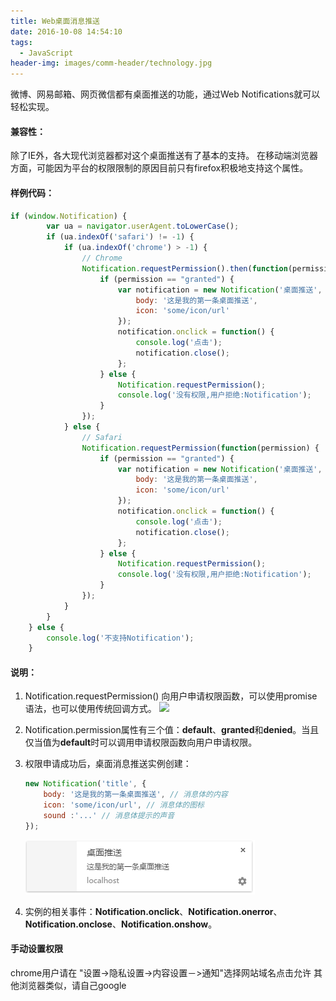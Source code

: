 ```yaml
---
title: Web桌面消息推送
date: 2016-10-08 14:54:10
tags:
  - JavaScript
header-img: images/comm-header/technology.jpg
---
```

微博、网易邮箱、网页微信都有桌面推送的功能，通过Web Notifications就可以轻松实现。
<!-- more -->
#### 兼容性：

除了IE外，各大现代浏览器都对这个桌面推送有了基本的支持。
在移动端浏览器方面，可能因为平台的权限限制的原因目前只有firefox积极地支持这个属性。

#### 样例代码：

```javascript
if (window.Notification) {
        var ua = navigator.userAgent.toLowerCase();
        if (ua.indexOf('safari') != -1) {
            if (ua.indexOf('chrome') > -1) {
                // Chrome
                Notification.requestPermission().then(function(permission) {
                    if (permission == "granted") {
                        var notification = new Notification('桌面推送', {
                            body: '这是我的第一条桌面推送',
                            icon: 'some/icon/url'
                        });
                        notification.onclick = function() {
                            console.log('点击');
                            notification.close();
                        };
                    } else {
                        Notification.requestPermission();
                        console.log('没有权限,用户拒绝:Notification');
                    }
                });
            } else {
                // Safari
                Notification.requestPermission(function(permission) {
                    if (permission == "granted") {
                        var notification = new Notification('桌面推送', {
                            body: '这是我的第一条桌面推送',
                            icon: 'some/icon/url'
                        });
                        notification.onclick = function() {
                            console.log('点击');
                            notification.close();
                        };
                    } else {
                        Notification.requestPermission();
                        console.log('没有权限,用户拒绝:Notification');
                    }
                });
            }
        }   
    } else {
        console.log('不支持Notification');
    }
```

#### 说明：

1. Notification.requestPermission() 向用户申请权限函数，可以使用promise语法，也可以使用传统回调方式。
![](notification_request.png)

2. Notification.permission属性有三个值：**default**、**granted**和**denied**。当且仅当值为**default**时可以调用申请权限函数向用户申请权限。

3. 权限申请成功后，桌面消息推送实例创建：

	```javascript
	new Notification('title', {
	    body: '这是我的第一条桌面推送', // 消息体的内容
	    icon: 'some/icon/url', // 消息体的图标
	    sound :'...' // 消息体提示的声音
	});
	```

	![](notification/notification.png)

4. 实例的相关事件：**Notification.onclick**、**Notification.onerror**、**Notification.onclose**、**Notification.onshow**。

#### 手动设置权限

chrome用户请在 "设置->隐私设置->内容设置－>通知"选择网站域名点击允许
其他浏览器类似，请自己google